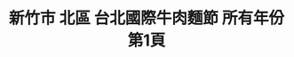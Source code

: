 ---
title: "新竹市 北區 台北國際牛肉麵節 所有年份 第1頁"
description: "新竹市 北區 台北國際牛肉麵節 所有年份 獲獎餐廳 第1頁"
keywords:
  - 美食競賽
  - 台灣美食
  - 美食精選
datePublished: "2025-06-30"
dateModified: "2025-07-05"
city: "新竹市"
district: "北區"
award: "台北國際牛肉麵節"
year: "所有年份"
page: 1
count: 1

restaurants:
  - name: "岩漿漢方麻辣火鍋-新竹經國店"
    city: "新竹市"
    district: "北區"
    address: "300新竹市北區東大路二段78號"
    phone: "035357618"
    geo: "24.813703999959007, 120.96791033433041"
    link: "新竹市/北區/岩漿漢方麻辣火鍋-新竹經國店"
    google_map: "https://maps.app.goo.gl/NWiEifXXsG631pcH7"
    footinder: "https://footinder.com.tw/%e6%96%b0%e7%ab%b9%e5%b8%82%e5%8c%97%e5%8d%80/130148/"
    award:
    - name: "台北國際牛肉麵節"
      year: "2024"
---
